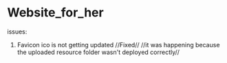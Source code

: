 # Website_for_her

issues:
1. Favicon ico is not getting updated //Fixed//
//it was happening because the uploaded resource folder wasn't deployed correctly//
